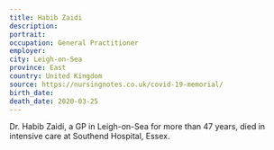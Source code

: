 ```yaml
---
title: Habib Zaidi
description: 
portrait: 
occupation: General Practitioner
employer: 
city: Leigh-on-Sea
province: East
country: United Kingdom
source: https://nursingnotes.co.uk/covid-19-memorial/
birth_date: 
death_date: 2020-03-25
---
```


Dr. Habib Zaidi, a GP in Leigh-on-Sea for more than 47 years, died in intensive care at Southend Hospital, Essex.